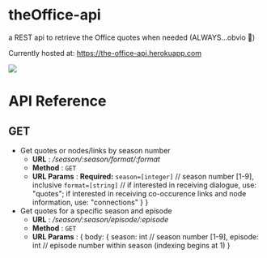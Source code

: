 # theOffice-api
a REST api to retrieve the Office quotes when needed (ALWAYS...obvio 💁‍)

Currently hosted at: https://the-office-api.herokuapp.com

![](https://media.giphy.com/media/MaItK5SUgStdm/giphy.gif)


# API Reference

## GET 

* Get quotes or nodes/links by season number 
    * **URL**       :   _/season/:season/format/:format_
    * **Method**    :   `GET`
    * **URL Params**   : 
      **Required:**
                `season=[integer]` // season number [1-9], inclusive
                `format=[string]` // if interested in receiving dialogue, use: "quotes"; if interested in receiving co-occurence links and node information, use: "connections"
                }
                }
* Get quotes for a specific season and episode
    * **URL**       :   _/season/:season/episode/:episode_
    * **Method**    :   `GET`
    * **URL Params**   : 
                { body:
                {
                season: int // season number [1-9],
                episode: int // episode number within season (indexing begins at 1)
                }
